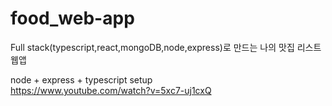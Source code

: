 # food_web-app

Full stack(typescript,react,mongoDB,node,express)로 만드는 나의 맛집 리스트 웹앱

node + express + typescript setup <br />
https://www.youtube.com/watch?v=5xc7-uj1cxQ
